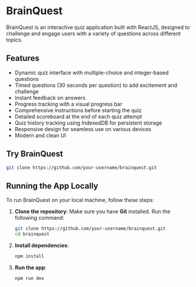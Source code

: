 # BrainQuest

BrainQuest is an interactive quiz application built with ReactJS, designed to challenge and engage users with a variety of questions across different topics.

## Features

- Dynamic quiz interface with multiple-choice and integer-based questions
- Timed questions (30 seconds per question) to add excitement and challenge
- Instant feedback on answers
- Progress tracking with a visual progress bar
- Comprehensive instructions before starting the quiz
- Detailed scoreboard at the end of each quiz attempt
- Quiz history tracking using IndexedDB for persistent storage
- Responsive design for seamless use on various devices
- Modern and clean UI

## Try BrainQuest

```sh
git clone https://github.com/your-username/brainquest.git
```

## Running the App Locally

To run BrainQuest on your local machine, follow these steps:

1. **Clone the repository**:
   Make sure you have **Git** installed. Run the following command:

   ```sh
   git clone https://github.com/your-username/brainquest.git
   cd brainquest
   ```

2. **Install dependencies**:
   ```sh
   npm install
   ```

3. **Run the app**:
   ```sh
   npm run dev
   ```
